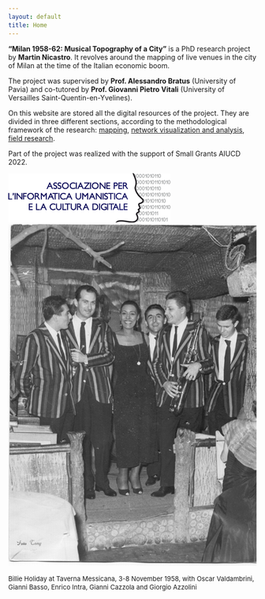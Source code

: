 ```yaml
---
layout: default
title: Home
---
```




<b>“Milan 1958-62: Musical Topography of a City”</b> is a PhD research project by <b>Martin Nicastro</b>. It revolves around the mapping of live venues in the city of Milan at the time of the Italian economic boom.

The project was supervised by <b>Prof. Alessandro Bratus</b> (University of Pavia) and co-tutored by <b>Prof. Giovanni Pietro Vitali</b> (University of Versailles Saint-Quentin-en-Yvelines).


On this website are stored all the digital resources of the project. They are divided in three different sections, according to the methodological framework of the research: [mapping](https://musictopography.github.io//map/), [network visualization and analysis](https://musictopography.github.io//graphs/), [field research](https://musictopography.github.io//interviews/).


Part of the project was realized with the support of Small Grants AIUCD 2022.




<img src="images/AIUCD_logo.png" style="width:329px;height:100px;">

<img src="images/Billie.jpg">

<font size="-1">Billie Holiday at Taverna Messicana, 3-8 November 1958, with Oscar Valdambrini, Gianni Basso, Enrico Intra, Gianni Cazzola and Giorgio Azzolini </font>


